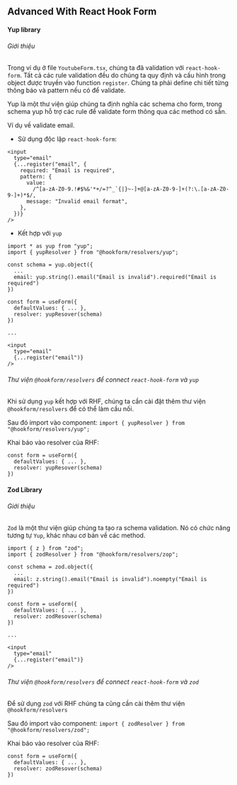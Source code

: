 ## Advanced With React Hook Form

#### Yup library

###### Giới thiệu

Trong ví dụ ở file `YoutubeForm.tsx`, chúng ta đã validation với `react-hook-form`. Tất cả các rule validation đều do chúng ta quy định và cấu hình trong object được truyền vào function `register`. Chúng ta phải define chi tiết từng thông báo và pattern nếu có để validate.

Yup là một thư viện giúp chúng ta định nghĩa các schema cho form, trong schema yup hỗ trợ các rule để validate form thông qua các method có sẵn.

Ví dụ về validate email.

- Sử dụng độc lập `react-hook-form`:

```
<input
  type="email"
  {...register("email", {
    required: "Email is required",
    pattern: {
      value:
        /^[a-zA-Z0-9.!#$%&'*+/=?^_`{|}~-]+@[a-zA-Z0-9-]+(?:\.[a-zA-Z0-9-]+)*$/,
      message: "Invalid email format",
    },
  })}
/>
```

- Kết hợp với `yup`

```
import * as yup from "yup";
import { yupResolver } from "@hookform/resolvers/yup";

const schema = yup.object({
  ...
  email: yup.string().email("Email is invalid").required("Email is required")
})

const form = useForm({
  defaultValues: { ... },
  resolver: yupResover(schema)
})

...

<input
  type="email"
  {...register("email")}
/>
```

###### Thư viện `@hookform/resolvers` để connect `react-hook-form` và `yup`

Khi sử dụng `yup` kết hợp với RHF, chúng ta cần cài đặt thêm thư viện `@hookform/resolvers` để có thể làm cầu nối.

Sau đó import vào component: `import { yupResolver } from "@hookform/resolvers/yup";`

Khai báo vào resolver của RHF:

```
const form = useForm({
  defaultValues: { ... },
  resolver: yupResover(schema)
})
```

#### Zod Library

###### Giới thiệu

`Zod` là một thư viện giúp chúng ta tạo ra schema validation. Nó có chức năng tương tự `Yup`, khác nhau cơ bản về các method.

```
import { z } from "zod";
import { zodResolver } from "@hookform/resolvers/zop";

const schema = zod.object({
  ...
  email: z.string().email("Email is invalid").noempty("Email is required")
})

const form = useForm({
  defaultValues: { ... },
  resolver: zodResover(schema)
})

...

<input
  type="email"
  {...register("email")}
/>
```

###### Thư viện `@hookform/resolvers` để connect `react-hook-form` và `zod`

Để sử dụng `zod` với RHF chúng ta cũng cần cài thêm thư viện `@hookform/resolvers`

Sau đó import vào component: `import { zodResolver } from "@hookform/resolvers/zod";`

Khai báo vào resolver của RHF:

```
const form = useForm({
  defaultValues: { ... },
  resolver: zodResover(schema)
})
```
